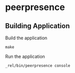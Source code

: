 # peerpresence

## Building Application

Build the application

	make

Run the application

    _rel/bin/peerpresence console

